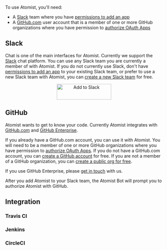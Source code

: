 To use Atomist, you'll need:

-   A [Slack][slack] team where you
    have [permissions to add an app][slack-app]
-   A [GitHub.com][github] user account that is a member of one or
    more GitHub organizations where you have permission
    to [authorize OAuth Apps][github-oauth]

[slack]: https://slack.com/ (Slack)
[slack-app]: https://get.slack.help/hc/en-us/articles/202035138-Adding-apps-to-your-team (Slack app)
[github]: https://github.com (GitHub)
[github-oauth]: https://help.github.com/articles/authorizing-oauth-apps/ (GitHub OAuth)

## Slack

Chat is one of the main interfaces for Atomist.  Currently we support
the [Slack][slack] chat platform.  You can use any Slack team you are
currently a member of with Atomist.  If you do not currently use
Slack, don't have [permissions to add an app][slack-app] to your
existing Slack team, or prefer to use a new Slack team with Atomist,
you can <a href="https://slack.com/create" alt="create Slack team"
title="Create a Slack team" target="_blank">create a new Slack
team</a> for free.

<div style="text-align:center">
  <a href="https://atm.st/2wiDlUe">
    <img alt="Add to Slack" height="50" width="174" src="https://platform.slack-edge.com/img/add_to_slack.png" srcset="https://platform.slack-edge.com/img/add_to_slack.png 1x, https://platform.slack-edge.com/img/add_to_slack@2x.png 2x" />
  </a>
</div>

## GitHub

Atomist wants to get to know your code.  Currently Atomist integrates
with [GitHub.com][github] and [GitHub Enterprise][ghe].

If you already have a GitHub.com account, you can use it with
Atomist. You will need to be a member of one or more GitHub
organizations where you have permission
to [authorize OAuth Apps][github-oauth]. If you do not have a
GitHub.com account, you can [create a GitHub account][github-join] for
free. If you are not a member of a GitHub organization, you
can [create a public org for free][github-org].

<!-- Single repository? -->

If you use GitHub Enterprise, please [get in touch][contact] with us.

After you add Atomist to your Slack team, the Atomist Bot will prompt
you to authorize Atomist with GitHub.

[ghe]: https://enterprise.github.com/home (GitHub Enterprise)
[github-join]: https://github.com/join (Join GitHub.com)
[contact]: mailto:hi@atomist.com?subject=GitHub%20Enterprise (Atomist + GitHub Enterprise)
[github-org]: https://help.github.com/articles/creating-a-new-organization-from-scratch/ (GitHub org)

## Integration

### Travis CI

### Jenkins

### CircleCI
